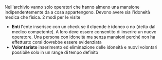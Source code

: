 Nell'archivio vanno solo operatori che hanno almeno una mansione indipendentemente da a cosa appartengono.
Devono avere sia l'idoneità medica che fisica.
2 modi per le visite
- **Enti**
  l'ente inserisce con un check se il dipende è idoneo o no (detto dal medico competente).
  A loro deve essere consentito di inserire un nuovo operatore.
  Una persona con idoneità ma senza mansioni perché non ha effettuato corsi dovrebbe essere evidenziata
- **Volontariato**
  inserimento ed eliminazione delle idoneità e nuovi volontari possibile solo in un range di tempo definito